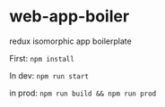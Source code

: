 # web-app-boiler
redux isomorphic app boilerplate

First: ```npm install```

In dev: ```npm run start```

in prod: ```npm run build && npm run prod```
